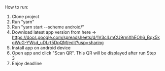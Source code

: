 How to run:

1. Clone project
2. Run "yarn"
3. Run "yarn start --scheme android/"
4. Download latest app version from here => https://docs.google.com/spreadsheets/d/1V3cILmCU9rmXhEOh6_Bqx5kgWuG-YWsd_uDLrt5DpQM/edit?usp=sharing
5. Install app on android device
6. Open app and click "Scan QR". This QR will be displayed after run Step 3
7. Enjoy deadline
